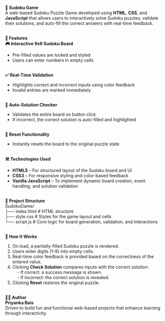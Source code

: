 <b>🧩 Sudoku Game</b><br>
A web-based Sudoku Puzzle Game developed using <b>HTML</b>, <b>CSS</b>, and <b>JavaScript</b> that allows users to interactively solve Sudoku puzzles, validate their solutions, and auto-fill the correct answers with real-time feedback.<br><br>

<b>🚀 Features</b><br>
<b>🎮 Interactive 9x9 Sudoku Board</b><br>
- Pre-filled values are locked and styled<br>
- Users can enter numbers in empty cells<br><br>

<b>✅ Real-Time Validation</b><br>
- Highlights correct and incorrect inputs using color feedback<br>
- Invalid entries are marked immediately<br><br>

<b>🧠 Auto-Solution Checker</b><br>
- Validates the entire board on button click<br>
- If incorrect, the correct solution is auto-filled and highlighted<br><br>

<b>🔄 Reset Functionality</b><br>
- Instantly resets the board to the original puzzle state<br><br>

<b>🛠️ Technologies Used</b><br>
- <b>HTML5</b> – For structured layout of the Sudoku board and UI<br>
- <b>CSS3</b> – For responsive styling and color-based feedback<br>
- <b>Vanilla JavaScript</b> – To implement dynamic board creation, event handling, and solution validation<br><br>

<b>📂 Project Structure</b><br>
SudokuGame/<br>
├── index.html # HTML structure<br>
├── style.css # Styles for the game layout and cells<br>
└── script.js # Core logic for board generation, validation, and interactions<br><br>

<b>🧪 How It Works</b><br>
1. On load, a partially-filled Sudoku puzzle is rendered.<br>
2. Users enter digits (1–9) into empty cells.<br>
3. Real-time color feedback is provided based on the correctness of the entered value.<br>
4. Clicking <b>Check Solution</b> compares inputs with the correct solution:<br>
&nbsp;&nbsp;&nbsp;&nbsp;- If correct: a success message is shown.<br>
&nbsp;&nbsp;&nbsp;&nbsp;- If incorrect: the correct solution is revealed.<br>
5. Clicking <b>Reset</b> restores the original puzzle.<br><br>

<b>👩‍💻 Author</b><br>
<b>Priyanka Bais</b><br>
Driven to build fun and functional web-based projects that enhance learning through interactivity.<br>
